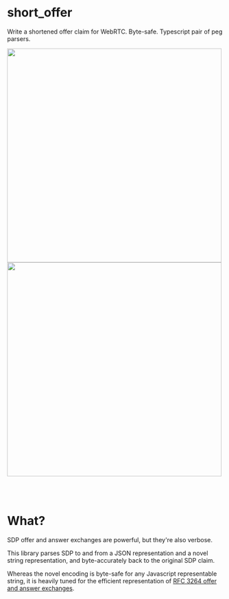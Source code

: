 # short_offer

Write a shortened offer claim for WebRTC.  Byte-safe.  Typescript pair of peg parsers.

<img src="https://github.com/StoneCypher/short_offer/main/src/maintained_artifacts/stats_by_version_absolute.png" width="500" />

<img src="https://github.com/StoneCypher/short_offer/main/src/maintained_artifacts/stats_by_version_relative.png" width="500" />



<br/><br/>

# What?

SDP offer and answer exchanges are powerful, but they're also verbose.

This library parses SDP to and from a JSON representation and a novel string
representation, and byte-accurately back to the original SDP claim.

Whereas the novel encoding is byte-safe for any Javascript representable string,
it is heavily tuned for the efficient representation of [RFC 3264 offer and
answer exchanges](https://datatracker.ietf.org/doc/html/rfc3264).

